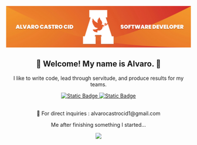 <img src="images/alvaro-castro-cid-banner.jpeg" style="max-width: 100%;">
<p align="center"> 
    <h2 align="center"> 👋 Welcome! My name is Alvaro. 👋 </h2>
    <p align="center">
         I like to write code, lead through servitude, and produce results for my teams. 
    </p>
    <div align="center">
        <a href="https://www.linkedin.com/in/alvaro-castro-cid-1160081a5/">
            <img alt="Static Badge" src="https://img.shields.io/badge/connect_with_me-blue?style=for-the-badge&logo=linkedIn&link=https%3A%2F%2Fwww.linkedin.com%2Fin%2Falvaro-castro-cid-1160081a5%2F">
        </a>
        <a href="">
            <img alt="Static Badge" src="https://img.shields.io/badge/checkout_my_work-orange?style=for-the-badge&link=https%3A%2F%2Fwww.castroportfolio.com%2Fhome.html">
        </a>
    </div>
    <br>
    <p align="center">🤝 For direct inquiries : alvarocastrocid1@gmail.com </p>
</p>
<p align="center">
    Me after finishing something I started...
</p>
<p align="center">
  <img width="250" src="images/giphy.gif">
</p>